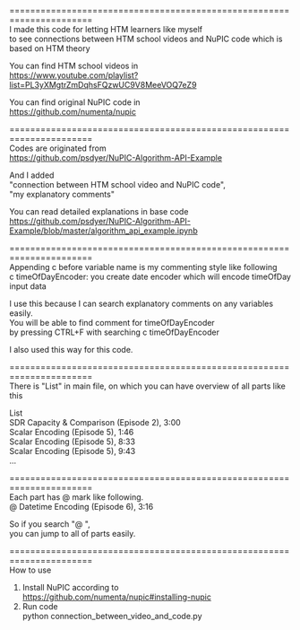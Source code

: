 ======================================================================  
I made this code for letting HTM learners like myself   
to see connections between HTM school videos and NuPIC code which is based on HTM theory  
  
You can find HTM school videos in  
https://www.youtube.com/playlist?list=PL3yXMgtrZmDqhsFQzwUC9V8MeeVOQ7eZ9  
  
You can find original NuPIC code in  
https://github.com/numenta/nupic  
  
======================================================================  
Codes are originated from   
https://github.com/psdyer/NuPIC-Algorithm-API-Example  
  
And I added   
"connection between HTM school video and NuPIC code",  
"my explanatory comments"  
  
You can read detailed explanations in base code  
https://github.com/psdyer/NuPIC-Algorithm-API-Example/blob/master/algorithm_api_example.ipynb  
  
======================================================================  
Appending c before variable name is my commenting style like following  
c timeOfDayEncoder: you create date encoder which will encode timeOfDay input data  
  
I use this because I can search explanatory comments on any variables easily.  
You will be able to find comment for timeOfDayEncoder   
by pressing CTRL+F with searching c timeOfDayEncoder  
  
I also used this way for this code.  
  
======================================================================  
There is "List" in main file, on which you can have overview of all parts like this  
  
List  
SDR Capacity & Comparison (Episode 2), 3:00  
Scalar Encoding (Episode 5), 1:46  
Scalar Encoding (Episode 5), 8:33  
Scalar Encoding (Episode 5), 9:43  
...  
  
======================================================================  
Each part has @ mark like following.  
@ Datetime Encoding (Episode 6), 3:16  
  
So if you search "@ ",  
you can jump to all of parts easily.  
  
======================================================================  
How to use  
  
1. Install NuPIC according to   
https://github.com/numenta/nupic#installing-nupic  
2. Run code  
python connection_between_video_and_code.py  
